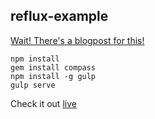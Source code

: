 ## reflux-example

[Wait! There's a blogpost for this!](https://blog.ochronus.com/react-js-reflux-example-2d46a4d8faf0)
```
npm install
gem install compass
npm install -g gulp
gulp serve
```

Check it out [live](http://reflux.demos.ochronus.com)
